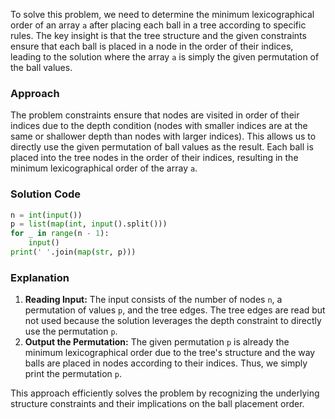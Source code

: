 To solve this problem, we need to determine the minimum lexicographical order of an array `a` after placing each ball in a tree according to specific rules. The key insight is that the tree structure and the given constraints ensure that each ball is placed in a node in the order of their indices, leading to the solution where the array `a` is simply the given permutation of the ball values.

### Approach
The problem constraints ensure that nodes are visited in order of their indices due to the depth condition (nodes with smaller indices are at the same or shallower depth than nodes with larger indices). This allows us to directly use the given permutation of ball values as the result. Each ball is placed into the tree nodes in the order of their indices, resulting in the minimum lexicographical order of the array `a`.

### Solution Code
```python
n = int(input())
p = list(map(int, input().split()))
for _ in range(n - 1):
    input()
print(' '.join(map(str, p)))
```

### Explanation
1. **Reading Input:** The input consists of the number of nodes `n`, a permutation of values `p`, and the tree edges. The tree edges are read but not used because the solution leverages the depth constraint to directly use the permutation `p`.
2. **Output the Permutation:** The given permutation `p` is already the minimum lexicographical order due to the tree's structure and the way balls are placed in nodes according to their indices. Thus, we simply print the permutation `p`.

This approach efficiently solves the problem by recognizing the underlying structure constraints and their implications on the ball placement order.